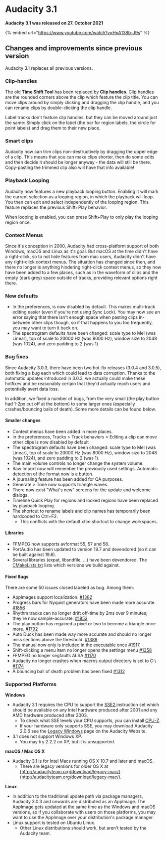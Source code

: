 # Audacity 3.1

**Audacity 3.1 was released on 27. October 2021**

{% embed url="https://www.youtube.com/watch?v=HpA138b-J9s" %}

## Changes and improvements since previous version

Audacity 3.1 replaces all previous versions.

### Clip-handles

The old **Time Shift Tool**  has been replaced by **Clip handles**. Clip handles are the rounded corners above the clip which feature the clip title. You can move clips around by simply clicking and dragging the clip handle, and you can rename clips by double-clicking the clip handle.

Label tracks don't feature clip handles, but they can be moved around just the same: Simply click on the label (the bar for region labels, the circle for point labels) and drag them to their new place.

### Smart clips

Audacity now can trim clips non-destructively by dragging the upper edge of a clip. This means that you can make clips shorter, then do some edits and then decide it should be longer anyway - the data will still be there. Copy-pasting the trimmed clip also will have that info available!

### Playback Looping

Audacity now features a new playback looping button. Enabling it will mark the current selection as a looping region, in which the playback will loop. You then can edit and select independently of the looping region. This feature replaces the previous Shift+Play behavior.

When looping is enabled, you can press Shift+Play to only play the looping region once.

### Context Menus

Since it's conception in 2000, Audacity had cross-platform support of both Windows, macOS and Linux as it's goal. But macOS at the time didn't have a right-click, so to not hide features from mac users, Audacity didn't have any right-click context menus. The situation has changed since then, and there no longer is anything hindering right-click context menus, so they now have been added to a few places, such as in the waveform of clips and the empty (dark grey) space outside of tracks, providing relevant options right there.

### New defaults

* In the preferences, is now disabled by default. This makes multi-track editing easier (even if you're not using Sync Lock). You may now see an error saying that there isn't enough space when pasting clips in-between other clips though, so if that happens to you too frequently, you may want to turn it back on.
* The spectrogram defaults have been changed: scale type to Mel (was Linear), top of scale to 20000 Hz (was 8000 Hz), window size to 2048 (was 1024), and zero padding to 2 (was 1).

### Bug fixes

Since Audacity 3.0.3, there have been two hot-fix releases (3.0.4 and 3.0.5), both fixing a bug each which could lead to data corruption. Thanks to the automatic updates introduced in 3.0.3, we actually could make these hotfixes and be reasonably certain that they'd actually reach users and potentially avert data loss.

In addition, we fixed a number of bugs, from the very small (the play button had 1-2px cut off at the bottom) to some larger ones (especially crashes/bouncing balls of death). Some more details can be found below.

#### Smaller changes

* Context menus have been added in more places.
* In the preferences, Tracks > Track behaviors > Editing a clip can move other clips is now disabled by default
* The spectrogram defaults have been changed: scale type to Mel (was Linear), top of scale to 20000 Hz (was 8000 Hz), window size to 2048 (was 1024), and zero padding to 2 (was 1).
* The main volume controls no longer change the system volume.
* Raw Import now will remember the previously used settings. Automatic detection of the format now is a button.
* A journaling feature has been added for QA purposes.
* Generate > Tone now supports triangle waves.
* There now exist "What's new" screens for the update and welcome dialogs.
* Timeline Quick Play for regions and locked regions have been replaced by playback looping.
* The shortcut to rename labels and clip names has temporarily been hardcoded to Ctrl+F2.
  * This conflicts with the default xfce shortcut to change workspaces.

#### Libraries

* FFMPEG now supports avformat 55, 57 and 58.
* PortAudio has been updated to version 19.7 and devendored (so it can be built against 19.6).
* Several libraries (expat, libsndfile, ...) have been devendored. The [CMakeLists.txt](https://github.com/audacity/audacity/blob/master/cmake-proxies/CMakeLists.txt) lists which versions we build against.

#### Fixed Bugs

There are some 50 issues closed labeled as bug. Among them:

* AppImages support localization. [#1382](https://github.com/audacity/audacity/issues/1382)
* Progress bars for Nyquist generators have been made more accurate. [#1856](https://github.com/audacity/audacity/issues/1856)
* Rhythm tracks can no longer drift off-time by 2ms over 9 minutes; they're now sample-accurate. [#1853](https://github.com/audacity/audacity/pull/1853)
* The play button has regained a pixel or two to become a triangle once more. [#1792](https://github.com/audacity/audacity/issues/1792)
* Auto Duck has been made way more accurate and should no longer miss sections above the threshold. [#1389](https://github.com/audacity/audacity/issues/1389)
* The manual now only is included in the executable once [#1917](https://github.com/audacity/audacity/issues/1917)
* Shift-clicking a menu item no longer opens the settings menu [#1358](https://github.com/audacity/audacity/issues/1358)
* FFMPEG no longer segfaults ALSA [#1170](https://github.com/audacity/audacity/issues/1170)
* Audacity no longer crashes when macros output directory is set to C:\ [#1174](https://github.com/audacity/audacity/issues/1174)
* A bouncing ball of death problem has been fixed [#1312](https://github.com/audacity/audacity/issues/1312)

### Supported Platforms

**Windows**

* Audacity 3.1 requires the CPU to support the [SSE2 ](http://en.wikipedia.org/wiki/SSE2)instruction set which should be available on any Intel hardware produced after 2001 and any AMD hardware produced after 2003.
  * To check what SSE levels your CPU supports, you can install [CPU-Z](http://www.cpuid.com/softwares/cpu-z.html).
  * If your hardware only supports SSE, you may download Audacity 2.0.6 see the [Legacy Windows](https://www.audacityteam.org/download/legacy-windows/) page on the Audacity Website.
* 3.1 does not support Windows XP.
  * You may try 2.2.2 on XP, but it is unsupported.

**macOS / Mac OS X**

* Audacity 3.1 is for Intel Macs running OS X 10.7 and later and macOS.
  * There are legacy versions for older OS X at [http://audacityteam.org/download/legacy-mac/](http://audacityteam.org/download/legacy-mac/).

**Linux**

* In addition to the traditional update path via package managers, Audacity 3.0.3 and onwards are distributed as an AppImage. The AppImage gets updated at the same time as the Windows and macOS versions, so if you collaborate with users on those platforms, you may want to use the AppImage over your distribution's package manager.
* Linux support is tested on Ubuntu Linux.
  * Other Linux distributions should work, but aren't tested by the Audacity team.
